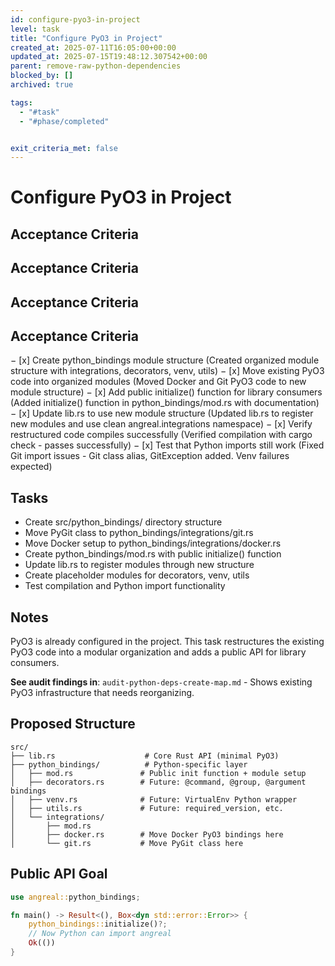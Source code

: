 ```yaml
---
id: configure-pyo3-in-project
level: task
title: "Configure PyO3 in Project"
created_at: 2025-07-11T16:05:00+00:00
updated_at: 2025-07-15T19:48:12.307542+00:00
parent: remove-raw-python-dependencies
blocked_by: []
archived: true

tags:
  - "#task"
  - "#phase/completed"


exit_criteria_met: false
---
```


# Configure PyO3 in Project

## Acceptance Criteria

## Acceptance Criteria

## Acceptance Criteria

## Acceptance Criteria

− [x] Create python_bindings module structure (Created organized module structure with integrations, decorators, venv, utils)
− [x] Move existing PyO3 code into organized modules (Moved Docker and Git PyO3 code to new module structure)
− [x] Add public initialize() function for library consumers (Added initialize() function in python_bindings/mod.rs with documentation)
− [x] Update lib.rs to use new module structure (Updated lib.rs to register new modules and use clean angreal.integrations namespace)
− [x] Verify restructured code compiles successfully (Verified compilation with cargo check - passes successfully)
− [x] Test that Python imports still work (Fixed Git import issues - Git class alias, GitException added. Venv failures expected)

## Tasks

- Create src/python_bindings/ directory structure
- Move PyGit class to python_bindings/integrations/git.rs
- Move Docker setup to python_bindings/integrations/docker.rs
- Create python_bindings/mod.rs with public initialize() function
- Update lib.rs to register modules through new structure
- Create placeholder modules for decorators, venv, utils
- Test compilation and Python import functionality

## Notes

PyO3 is already configured in the project. This task restructures the existing PyO3 code into a modular organization and adds a public API for library consumers.

**See audit findings in**: `audit-python-deps-create-map.md` - Shows existing PyO3 infrastructure that needs reorganizing.

## Proposed Structure

```
src/
├── lib.rs                    # Core Rust API (minimal PyO3)
├── python_bindings/          # Python-specific layer
│   ├── mod.rs               # Public init function + module setup
│   ├── decorators.rs        # Future: @command, @group, @argument bindings
│   ├── venv.rs              # Future: VirtualEnv Python wrapper
│   ├── utils.rs             # Future: required_version, etc.
│   └── integrations/
│       ├── mod.rs
│       ├── docker.rs        # Move Docker PyO3 bindings here
│       └── git.rs           # Move PyGit class here
```

## Public API Goal

```rust
use angreal::python_bindings;

fn main() -> Result<(), Box<dyn std::error::Error>> {
    python_bindings::initialize()?;
    // Now Python can import angreal
    Ok(())
}
```